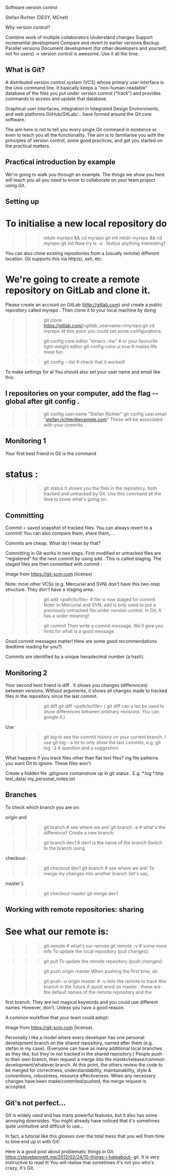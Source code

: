 Software version control 

Stefan Richter (DESY, MCnet) 

Why version control? 


Combine work of multiple collaborators 
Understand changes 
Support incremental development 
Compare and revert to earlier versions 
Backup 
Parallel versions 
Document development (for other developers and yourself, not for users) 
→ 
version control is awesome. Use it all the time. 
## What is Git? 

A distributed version control system (VCS) whose primary user interface is the Unix command line. It 
basically keeps a "non-human-readable" database of the files you put under version control ("track") and 
provides commands to access and update that database. 

Graphical user interfaces, integration in Integrated Design Environments, and web platforms 
GitHub/GitLab/… have formed around the Git core software. 

The aim here is not to tell you every single Git command in existence or even to teach you all the 
functionality. The aim is to familiarise you with the principles of version control, some good practices, and 
get you started on the practical matters. 

## Practical introduction by example 

We're going to walk you through an example. The things we show you here will teach you all you need to 
know to collaborate on your team project using Git. 

## Setting up 

# To initialise a new local repository do 


>>> mkdir myrepo && cd myrepo 
>>> git init 
>>> mkdir myrepo && cd myrepo 
>>> git init 
Now try ls -a . Notice anything interesting? 

You can also clone existing repositories from a (usually remote) different location. Git supports this via 
http(s), ssh, etc. 

# We're going to create a remote repository on GitLab and clone it. 

Please create an account on GitLab (http://gitlab.com) and create a public repository called 
myrepo . Then clone it to your local machine by doing 

>>> git clone https://gitlab.com/<gitlab_username>/myrepo.git 
>>> cd myrepo 
At this point you could set some configurations. 

>>> git config core.editor "emacs -nw" # or your favourite light-weight editor 
>>> git config color.ui true # makes life more fun 

>>> git config --list # check that it worked! 

To make settings for al
You should also set your user name and email like this: 


## l repositories on your computer, add the flag --global after git config . 
>>> git config user.name "Stefan Richter" 
>>> git config user.email "stefan.richter@example.com" 
These will be associated with your commits. 

## Monitoring 1 

Your first best friend in Git is the command 

# status : 
>>> git status 
It shows you the files in the repository, both tracked and untracked by Git. Use this command all the time to 
know what's going on. 


## Committing 


Commit = saved snapshot of tracked files. You can always revert to a commit! You can also compare 
them, share them, … 

Commits are cheap. What do I mean by that? 

Committing in Git works in two steps. First modified or untracked files are "registered" for the next commit 
by using add . This is called staging. The staged files are then committed with commit : 


Image from https://git-scm.com (license) 

Note: most other VCSs (e.g. Mercurial and SVN) don't have this two-step structure. They don't have a 
staging area. 

>>> git add <path/to/file> # file is now staged for commit 
Note: in Mercurial and SVN, add is only used to put a previously untracked file under version control. In 
Git, it has a wider meaning! 

>>> git commit 
Then write a commit message. We'll give you hints for what is a good message. 


Good commit messages matter! Here are some good recommendations (bedtime reading for you?). 


Commits are identified by a unique hexadecimal number (a hash). 

## Monitoring 2 

Your second best friend is diff . It shows you changes (differences) between versions. Without 
arguments, it shows all changes made to tracked files in the repository since the last commit. 

>>> git diff 
>>> git diff <path/to/file> 
( git diff can a
lso be used to show differences between arbitrary revisions. You can google it.) 

Use 

>>> git log 
to see the commit history on your current branch. I use git log -<number> a lot to only show the 
<number> last commits, e.g. 
>>> git log -3 
A question and a suggestion: 

What happens if you track files other than flat text files? 
ing file patterns you want Git to ignore. These files won't

Create a hidden file .gitignore containshow up in git status . E.g. 
*.log 
*.tmp 
test_data/ 
my_personal_notes.txt 

## Branches 


To check which branch you are on: 


origin and 
>>> git branch # see where we are! 
>>> git branch -a # what's the difference? 
Create a new branch: 

>>> git branch dev1 # dev1 is the name of the branch 
Switch to the branch using 

checkout : 
>>> git checkout dev1 
>>> git branch # see where we are! 
To merge my changes into another branch (let's say, 

master ): 
>>> git checkout master 
>>> git merge dev1 

## Working with remote repositories: sharing 


# See what our remote is: 

>>> git remote # what's our remote 
>>> git remote -v # some more info 
To update the local repository (pull changes): 

>>> git pull 
To update the remote repository (push changes): 

>>> git push origin master 
When pushing the first time, do 

>>> git push -u origin master # -u tells the remote to track this branch in the future 
A quick word on master 
: these are the default names of the remote repository and the 


first branch. They are not magical keywords and you could use different names. However, don't. Unless you 
have a good reason. 

A common workflow that your team could adopt: 


Image from https://git-scm.com (license). 

Personally I like a model where every developer has one personal development branch on the shared 
repository, named after them (e.g. stefan in my case). (Everyone can have as many additional local 
branches as they like, but they're not tracked in the shared repository.) People push to their own branch, 
then request a merge into the master/release/common development/whatever branch. At this point, the 
others review the code to be merged for correctness, understandability, maintainability, style & 
conventions, robustness, resource effectiveness. When any necessary changes have been 
made/commited/pushed, the merge request is accepted. 

## Git's not perfect… 

Git is widely used and has many powerful features, but it also has some annoying downsides. You might 
already have noticed that it's sometimes quite unintuitive and difficult to use… 

In fact, a tutorial like this glosses over the total mess that you will from time to time end up in with 
Git! 

Here is a good post about problematic things in Git: https://stevebennett.me/2012/02/24/10-things-i-hateabout-
git. It is very instructive to read it! You will realise that sometimes it's not you who's crazy, it's Git. 

